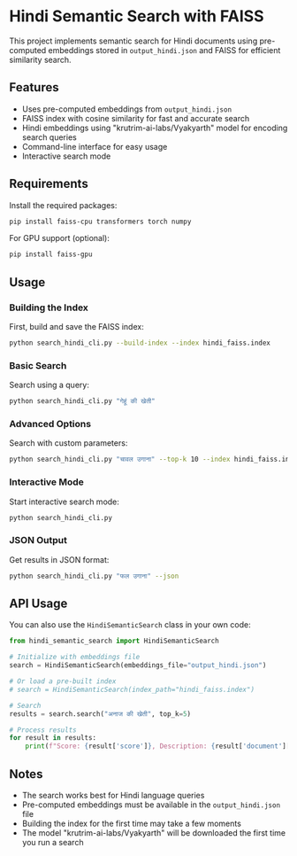 # Hindi Semantic Search with FAISS

This project implements semantic search for Hindi documents using pre-computed embeddings stored in `output_hindi.json` and FAISS for efficient similarity search.

## Features

- Uses pre-computed embeddings from `output_hindi.json`
- FAISS index with cosine similarity for fast and accurate search
- Hindi embeddings using "krutrim-ai-labs/Vyakyarth" model for encoding search queries
- Command-line interface for easy usage
- Interactive search mode

## Requirements

Install the required packages:

```bash
pip install faiss-cpu transformers torch numpy
```

For GPU support (optional):

```bash
pip install faiss-gpu
```

## Usage

### Building the Index

First, build and save the FAISS index:

```bash
python search_hindi_cli.py --build-index --index hindi_faiss.index
```

### Basic Search

Search using a query:

```bash
python search_hindi_cli.py "गेहूं की खेती"
```

### Advanced Options

Search with custom parameters:

```bash
python search_hindi_cli.py "चावल उगाना" --top-k 10 --index hindi_faiss.index
```

### Interactive Mode

Start interactive search mode:

```bash
python search_hindi_cli.py
```

### JSON Output

Get results in JSON format:

```bash
python search_hindi_cli.py "फल उगाना" --json
```

## API Usage

You can also use the `HindiSemanticSearch` class in your own code:

```python
from hindi_semantic_search import HindiSemanticSearch

# Initialize with embeddings file
search = HindiSemanticSearch(embeddings_file="output_hindi.json")

# Or load a pre-built index
# search = HindiSemanticSearch(index_path="hindi_faiss.index")

# Search
results = search.search("अनाज की खेती", top_k=5)

# Process results
for result in results:
    print(f"Score: {result['score']}, Description: {result['document']['description']}")
```

## Notes

- The search works best for Hindi language queries
- Pre-computed embeddings must be available in the `output_hindi.json` file
- Building the index for the first time may take a few moments
- The model "krutrim-ai-labs/Vyakyarth" will be downloaded the first time you run a search

